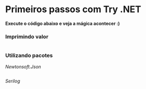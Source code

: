 # Primeiros passos com Try .NET

**Execute o código abaixo e veja a mágica acontecer :)**

### Imprimindo valor

``` cs --region FollowMeExample --source-file .\Program.cs --project .\TryDotNet_FirstSteps.csproj 

```

### Utilizando pacotes

*Newtonsoft.Json*

``` cs --region JsonExample --source-file .\Program.cs --project .\TryDotNet_FirstSteps.csproj 

```

*Serilog*

``` cs --region SerilogExample --source-file .\Program.cs --project .\TryDotNet_FirstSteps.csproj 

```